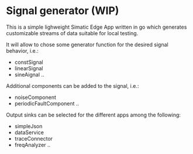# Signal generator (WIP)

This is a simple lighweight Simatic Edge App written in go which generates customizable streams of data suitable for local testing.

It will allow to chose some generator function for the desired signal behavior, i.e.:
- constSignal
- linearSignal
- sineAignal
..

Additional components can be added to the signal, i.e.:
- noiseComponent
- periodicFaultComponent
..

Output sinks can be selected for the different apps among the following:
- simpleJson
- dataService 
- traceConnector 
- freqAnalyzer 
..

